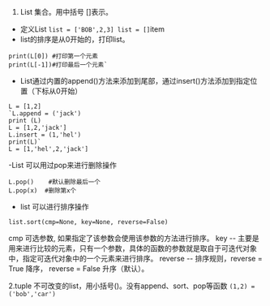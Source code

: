  1. List
     集合。用中括号 []表示。
 - 定义List
`list = ['BOB',2,3] list = []`item
 - list的排序是从0开始的，打印list。
```
print(L[0]) #打印第一个元素 
print(L[-1])#打印最后一个元素`
```
 - List通过内置的append()方法来添加到尾部，通过insert()方法添加到指定位置（下标从0开始）
```
L = [1,2]	
`L.append = ('jack')
print (L)
L = [1,2,'jack']
L.insert = (1,'hel')
print(L)`
L = [1,'hel',2,'jack']
````
-List 可以用过pop来进行删除操作
```
L.pop()    #默认删除最后一个
L.pop(x)  #删除第x个
````
- list 可以进行排序操作
```
list.sort(cmp=None, key=None, reverse=False)
```
cmp 可选参数, 如果指定了该参数会使用该参数的方法进行排序。
 key -- 主要是用来进行比较的元素，只有一个参数，具体的函数的参数就是取自于可迭代对象中，指定可迭代对象中的一个元素来进行排序。
reverse -- 排序规则，reverse = True  降序，  reverse = False  升序（默认）。

2.tuple
不可改变的list，用小括号()。没有append、sort、pop等函数
`(1,2) =('bob','car')` 
<!--stackedit_data:
eyJoaXN0b3J5IjpbLTEzMjE5NTA0MDUsLTExMTA3NDczMDBdfQ
==
-->